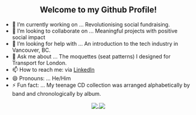 <h2 align="center"> Welcome to my Github Profile! </h2>


- 🔭 I’m currently working on ... Revolutionising social fundraising.
- 👯 I’m looking to collaborate on ... Meaningful projects with positive social impact
- 🤔 I’m looking for help with ... An introduction to the tech industry in Vancouver, BC.
- 💬 Ask me about ... The moquettes (seat patterns) I designed for Transport for London.
- 📫 How to reach me: via <a href="https://www.linkedin.com/in/richard-knight-software/" target="_blank">LinkedIn</a>
- 😄 Pronouns: ... He/Him
- ⚡ Fun fact: ... My teenage CD collection was arranged alphabetically by band and chronologically by album.


<p align="center" >
  
  <a href="https://github.com/RichardKnight88">
    <img align="center" src="https://github-readme-stats.vercel.app/api?username=RichardKnight88&theme=dark&show_icons=true" />
  </a>
  <a href="https://github.com/RichardKnight88">
    <img align="center" src="https://github-readme-stats.vercel.app/api/top-langs/?username=RichardKnight88&layout=compact&theme=dark" />
  </a>
  
</p>
